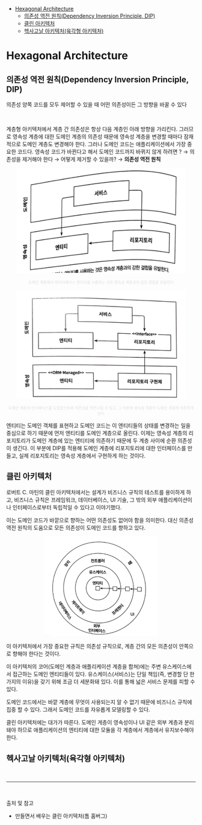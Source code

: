 - [Hexagonal Architecture](#hexagonal-architecture)
  - [의존성 역전 원칙(Dependency Inversion Principle, DIP)](#의존성-역전-원칙dependency-inversion-principle-dip)
  - [클린 아키텍처](#클린-아키텍처)
  - [헥사고날 아키텍처(육각형 아키텍처)](#헥사고날-아키텍처육각형-아키텍처)

# Hexagonal Architecture

## 의존성 역전 원칙(Dependency Inversion Principle, DIP)

의존성 양쪽 코드를 모두 제어할 수 있을 때 어떤 의존성이든 그 방향을 바꿀 수 있다

<br/>

계층형 아키텍처에서 계층 간 의존성은 항상 다음 계층인 아래 방향을 가리킨다. 그러므로 영속성 계층에 대한 도메인 계층의 의존성 때문에 영속성 계층을 변경할 때마다 잠재적으로 도메인 계층도 변경해야 한다. 그러나 도메인 코드는 애플리케이션에서 가장 중요한 코드다. 영속성 코드가 바뀐다고 해서 도메인 코드까지 바뀌지 않게 하려면 ? → 의존성을 제거해야 한다 → 어떻게 제거할 수 있을까? → **의존성 역전 원칙**


<p align="center">
    <img src="../../image/architecture_before_dip.jpeg"  width="450" height="auto">
</p>
<p align = "center" style="font-size:10px; color: #DDDDDD;">도메인 계층에서 데이터베이스 엔티티를 사용하는 것은 영속성 계층과의 강한 결합을 유발한다</p>

<p align="center">
    <img src="../../image/architecture_dip.jpeg"  width="450" height="auto">
</p>
<p align = "center" style="font-size:10px; color: #DDDDDD;">도메인 계층에 인터페이스를 도입함으로써 의존성을 역전시킬 수 있고, 그 덕분에 영속성 계층이 도메인 계층에 의존하게 된다</p>

엔티티는 도메인 객체를 표현하고 도메인 코드는 이 엔티티들의 상태를 변경하는 일을 중심으로 하기 때문에 먼저 엔티티를 도메인 계층으로 올린다. 이제는 영속성 계층의 리포지토리가 도메인 계층에 있는 엔티티에 의존하기 때문에 두 계층 사이에 순환 의존성이 생긴다. 이 부분에 DIP를 적용해 도메인 계층에 리포지토리에 대한 인터페이스를 만들고, 실제 리포지토리는 영속성 게층에서 구현하게 하는 것이다.

## 클린 아키텍처
로버트 C. 마틴의 클린 아키텍처에서는 설계가 비즈니스 규칙의 테스트를 용이하게 하고, 비즈니스 규칙은 프레임워크, 데이터베이스, UI 기술, 그 밖의 외부 애플리케이션이나 인터페이스로부터 독립적일 수 있다고 이야기했다.

이는 도메인 코드가 바깥으로 향하는 어떤 의존성도 없어야 함을 의미한다. 대신 의존성 역전 원칙의 도움으로 모든 의존성이 도메인 코드를 향하고 있다.

<p align="center">
    <img src="../../image/clean_architecture.jpeg"  width="300" height="auto">
</p>

이 아키텍처에서 가장 중요한 규칙은 의존성 규칙으로, 계층 간의 모든 의존성이 안쪽으로 향해야 한다는 것이다.

이 아키텍처의 코어(도메인 계층과 애플리케이션 계층을 합쳐)에는 주변 유스케이스에서 접근하는 도메인 엔티티들이 있다. 유스케이스(서비스)는 단일 책임(즉, 변경할 단 한 가지의 이유)을 갖기 위해 조금 더 세분화돼 있다. 이를 통해 넓은 서비스 문제를 피할 수 있다.

도메인 코드에서는 바깥 계층에 무엇이 사용되는지 알 수 없기 때문에 비즈니스 규칙에 집중 할 수 있다. 그래서 도메인 코드를 자유롭게 모델링할 수 있다.

클린 아키텍처에는 대가가 따른다. 도메인 게층이 영속성이나 UI 같은 외부 계층과 분리돼야 하므로 애플리케이션의 엔티티에 대한 모듈을 각 계층에서 계층에서 유지보수해야 한다.

## 헥사고날 아키텍처(육각형 아키텍처)


<br/>

---

<br/>

출처 및 참고
- 만들면서 배우는 클린 아키텍처(톰 홈버그)